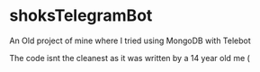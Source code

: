 # shoksTelegramBot
An Old project of mine where I tried using MongoDB with Telebot

The code isnt the cleanest as it was written by a 14 year old me (
